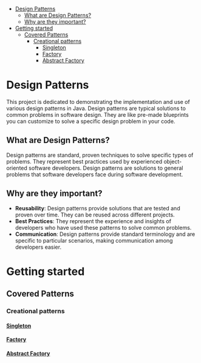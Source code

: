 - [Design Patterns](#design-patterns)
  - [What are Design Patterns?](#what-are-design-patterns)
  - [Why are they important?](#why-are-they-important)
- [Getting started](#getting-started)
  - [Covered Patterns](#covered-patterns)
    - [Creational patterns](#creational-patterns)
      - [Singleton](#singleton)
      - [Factory](#factory)
      - [Abstract Factory](#abstract-factory)


# Design Patterns
This project is dedicated to demonstrating the implementation and use of various design patterns in Java. Design patterns are typical solutions to common problems in software design. They are like pre-made blueprints you can customize to solve a specific design problem in your code.

## What are Design Patterns?
Design patterns are standard, proven techniques to solve specific types of problems. They represent best practices used by experienced object-oriented software developers. Design patterns are solutions to general problems that software developers face during software development.

## Why are they important?
- **Reusability**: Design patterns provide solutions that are tested and proven over time. They can be reused across different projects.
- **Best Practices**: They represent the experience and insights of developers who have used these patterns to solve common problems.
- **Communication**: Design patterns provide standard terminology and are specific to particular scenarios, making communication among developers easier.

# Getting started

## Covered Patterns

### Creational patterns
#### [Singleton](app/src/main/java/design/patterns/singleton/)
#### [Factory](app/src/main/java/design/patterns/factory/)
#### [Abstract Factory](app/src/main/java/design/patterns/abstractfactory/)